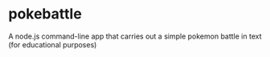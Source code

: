 # pokebattle
A node.js command-line app that carries out a simple pokemon battle in text (for educational purposes)
